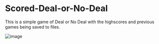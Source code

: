 # Scored-Deal-or-No-Deal

This is a simple game of Deal or No Deal with the highscores and previous games being saved to files.

![image](https://user-images.githubusercontent.com/79047247/154843088-e7b1f396-7686-4028-a14f-14d10b278127.png)
